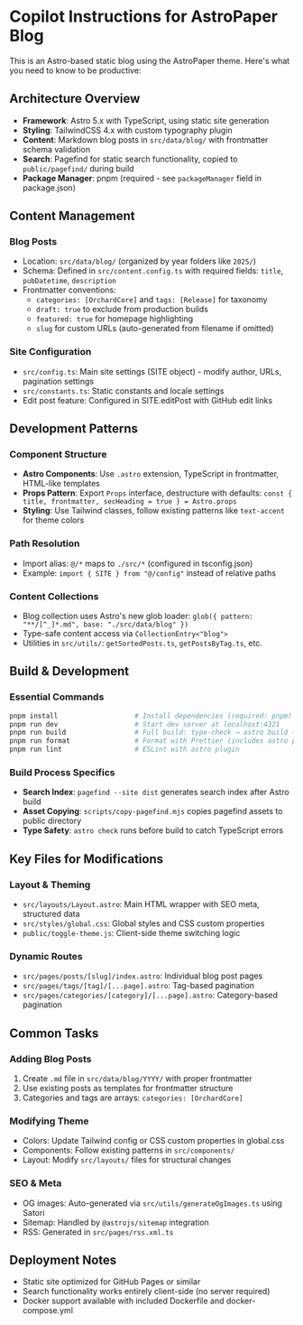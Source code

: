 # Copilot Instructions for AstroPaper Blog

This is an Astro-based static blog using the AstroPaper theme. Here's what you need to know to be productive:

## Architecture Overview

- **Framework**: Astro 5.x with TypeScript, using static site generation
- **Styling**: TailwindCSS 4.x with custom typography plugin
- **Content**: Markdown blog posts in `src/data/blog/` with frontmatter schema validation
- **Search**: Pagefind for static search functionality, copied to `public/pagefind/` during build
- **Package Manager**: pnpm (required - see `packageManager` field in package.json)

## Content Management

### Blog Posts
- Location: `src/data/blog/` (organized by year folders like `2025/`)
- Schema: Defined in `src/content.config.ts` with required fields: `title`, `pubDatetime`, `description`
- Frontmatter conventions:
  - `categories: [OrchardCore]` and `tags: [Release]` for taxonomy
  - `draft: true` to exclude from production builds
  - `featured: true` for homepage highlighting
  - `slug` for custom URLs (auto-generated from filename if omitted)

### Site Configuration
- `src/config.ts`: Main site settings (SITE object) - modify author, URLs, pagination settings
- `src/constants.ts`: Static constants and locale settings
- Edit post feature: Configured in SITE.editPost with GitHub edit links

## Development Patterns

### Component Structure
- **Astro Components**: Use `.astro` extension, TypeScript in frontmatter, HTML-like templates
- **Props Pattern**: Export `Props` interface, destructure with defaults: `const { title, frontmatter, secHeading = true } = Astro.props`
- **Styling**: Use Tailwind classes, follow existing patterns like `text-accent` for theme colors

### Path Resolution
- Import alias: `@/*` maps to `./src/*` (configured in tsconfig.json)
- Example: `import { SITE } from "@/config"` instead of relative paths

### Content Collections
- Blog collection uses Astro's new glob loader: `glob({ pattern: "**/[^_]*.md", base: "./src/data/blog" })`
- Type-safe content access via `CollectionEntry<"blog">`
- Utilities in `src/utils/`: `getSortedPosts.ts`, `getPostsByTag.ts`, etc.

## Build & Development

### Essential Commands
```bash
pnpm install                   # Install dependencies (required: pnpm)
pnpm run dev                   # Start dev server at localhost:4321
pnpm run build                 # Full build: type-check → astro build → pagefind → copy assets
pnpm run format                # Format with Prettier (includes astro plugin)
pnpm run lint                  # ESLint with astro plugin
```

### Build Process Specifics
- **Search Index**: `pagefind --site dist` generates search index after Astro build
- **Asset Copying**: `scripts/copy-pagefind.mjs` copies pagefind assets to public directory
- **Type Safety**: `astro check` runs before build to catch TypeScript errors

## Key Files for Modifications

### Layout & Theming
- `src/layouts/Layout.astro`: Main HTML wrapper with SEO meta, structured data
- `src/styles/global.css`: Global styles and CSS custom properties
- `public/toggle-theme.js`: Client-side theme switching logic

### Dynamic Routes
- `src/pages/posts/[slug]/index.astro`: Individual blog post pages
- `src/pages/tags/[tag]/[...page].astro`: Tag-based pagination
- `src/pages/categories/[category]/[...page].astro`: Category-based pagination

## Common Tasks

### Adding Blog Posts
1. Create `.md` file in `src/data/blog/YYYY/` with proper frontmatter
2. Use existing posts as templates for frontmatter structure
3. Categories and tags are arrays: `categories: [OrchardCore]`

### Modifying Theme
- Colors: Update Tailwind config or CSS custom properties in global.css
- Components: Follow existing patterns in `src/components/`
- Layout: Modify `src/layouts/` files for structural changes

### SEO & Meta
- OG images: Auto-generated via `src/utils/generateOgImages.ts` using Satori
- Sitemap: Handled by `@astrojs/sitemap` integration
- RSS: Generated in `src/pages/rss.xml.ts`

## Deployment Notes

- Static site optimized for GitHub Pages or similar
- Search functionality works entirely client-side (no server required)
- Docker support available with included Dockerfile and docker-compose.yml